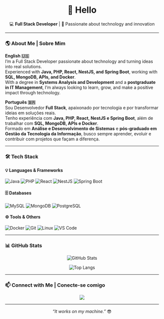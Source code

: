 <h1 align="center">👋 Hello</h1>

<p align="center">
  💻 <strong>Full Stack Developer</strong> | 🚀 Passionate about technology and innovation
</p>

---

### 🌎 About Me | Sobre Mim

**English 🇺🇸**  
I’m a Full Stack Developer passionate about technology and turning ideas into real solutions.  
Experienced with **Java, PHP, React, NestJS, and Spring Boot**, working with **SQL, MongoDB, APIs, and Docker**.  
With a degree in **Systems Analysis and Development** and a **postgraduate in IT Management**, I’m always looking to learn, grow, and make a positive impact through technology.

**Português 🇧🇷**  
Sou Desenvolvedor **Full Stack**, apaixonado por tecnologia e por transformar ideias em soluções reais.  
Tenho experiência com **Java, PHP, React, NestJS e Spring Boot**, além de trabalhar com **SQL, MongoDB, APIs e Docker**.  
Formado em **Análise e Desenvolvimento de Sistemas** e **pós-graduado em Gestão da Tecnologia da Informação**, busco sempre aprender, evoluir e contribuir com projetos que façam a diferença.

---

### 🛠️ Tech Stack

#### 💡 Languages & Frameworks
![Java](https://img.shields.io/badge/-Java-05122A?style=flat&logo=openjdk)
![PHP](https://img.shields.io/badge/-PHP-05122A?style=flat&logo=php)
![React](https://img.shields.io/badge/-React-05122A?style=flat&logo=react)
![NestJS](https://img.shields.io/badge/-NestJS-05122A?style=flat&logo=nestjs)
![Spring Boot](https://img.shields.io/badge/-Spring%20Boot-05122A?style=flat&logo=springboot)

#### 🗄️ Databases
![MySQL](https://img.shields.io/badge/-MySQL-05122A?style=flat&logo=mysql)
![MongoDB](https://img.shields.io/badge/-MongoDB-05122A?style=flat&logo=mongodb)
![PostgreSQL](https://img.shields.io/badge/-PostgreSQL-05122A?style=flat&logo=postgresql)

#### ⚙️ Tools & Others
![Docker](https://img.shields.io/badge/-Docker-05122A?style=flat&logo=docker)
![Git](https://img.shields.io/badge/-Git-05122A?style=flat&logo=git)
![Linux](https://img.shields.io/badge/-Linux-05122A?style=flat&logo=linux)
![VS Code](https://img.shields.io/badge/-VS%20Code-05122A?style=flat&logo=visualstudiocode)

---

### 📊 GitHub Stats

<div align="center">
  
  ![GitHub Stats](https://github-readme-stats.vercel.app/api?username=Julio-Lopes&show_icons=true&theme=tokyonight&hide_border=true&bg_color=0d1117&title_color=79c0ff&icon_color=79c0ff)
  
  ![Top Langs](https://github-readme-stats.vercel.app/api/top-langs/?username=Julio-Lopes&layout=compact&theme=tokyonight&hide_border=true&bg_color=0d1117)
  
</div>

---

### 📫 Connect with Me | Conecte-se comigo

<p align="center">
  <a href="https://www.linkedin.com/in/julio-cesar-ribeiro-lopes-0039ba244/"><img src="https://img.shields.io/badge/-LinkedIn-blue?style=flat&logo=linkedin"></a>
</p>

---

<div align="center">
  <i>“It works on my machine.”</i> 😎
</div>
